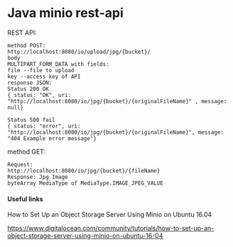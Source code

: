 # Java minio rest-api

REST API:
~~~
method POST:
http://localhost:8080/io/upload/jpg/{bucket}/
body
MULTIPART_FORM_DATA with fields:
file --file to upload 
key --access key of API
response JSON:
Status 200 OK
{ status: "OK", uri: "http://localhost:8080/io/jpg/{bucket}/{originalFileName}" , message: null}

Status 500 fail
{ status: "error", uri: "http://localhost:8080/io/jpg/{bucket}/{originalFileName}", message: "404 Example error message"}
~~~

method GET:
~~~
Request:
http://localhost:8080/io/jpg/{bucket}/{fileName}
Response: Jpg Image
byteArray MediaType of MediaType.IMAGE_JPEG_VALUE
~~~
#### Useful links

How to Set Up an Object Storage Server Using Minio on Ubuntu 16.04

https://www.digitalocean.com/community/tutorials/how-to-set-up-an-object-storage-server-using-minio-on-ubuntu-16-04
